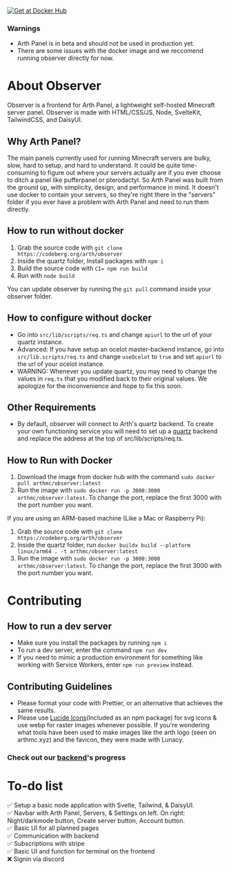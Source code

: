 [![Get at Docker Hub](https://img.shields.io/badge/Docker-2CA5E0?style=for-the-badge&logo=docker&logoColor=white)](https://hub.docker.com/r/arthmc/observer)

### Warnings

- Arth Panel is in beta and should not be used in production yet.
- There are some issues with the docker image and we reccomend running observer directly for now.

# About Observer

Observer is a frontend for Arth Panel, a lightweight self-hosted Minecraft server panel. Observer is made with HTML/CSS/JS, Node, SvelteKit, TailwindCSS, and DaisyUI.

## Why Arth Panel?

The main panels currently used for running Minecraft servers are bulky, slow, hard to setup, and hard to understand. It could be quite time-consuming to figure out where your servers actually are if you ever choose to ditch a panel like pufferpanel or pterodactyl. So Arth Panel was built from the ground up, with simplicity, design, and performance in mind. It doesn't use docker to contain your servers, so they're right there in the "servers" folder if you ever have a problem with Arth Panel and need to run them directly.

## How to run without docker

1. Grab the source code with `git clone https://codeberg.org/arth/observer`
2. Inside the quartz folder, Install packages with `npm i`
3. Build the source code with `CI= npm run build`
4. Run with `node build`

You can update observer by running the `git pull` command inside your observer folder.

## How to configure without docker

- Go into `src/lib/scripts/req.ts` and change `apiurl` to the url of your quartz instance.
- Advanced: If you have setup an ocelot master-backend instance, go into `src/lib.scripts/req.ts` and change `useOcelot` to `true` and set `apiurl` to the url of your ocelot instance.
- WARNING: Whenever you update quartz, you may need to change the values in `req.ts` that you modified back to their original values. We apologize for the inconvenience and hope to fix this soon.

## Other Requirements

- By default, observer will connect to Arth's quartz backend. To create your own functioning service you will need to set up a [quartz](https://github.com/arthmc/quartz) backend and replace the address at the top of src/lib/scripts/req.ts.

## How to Run with Docker

1. Download the image from docker hub with the command `sudo docker pull arthmc/observer:latest`
2. Run the image with `sudo docker run -p 3000:3000 arthmc/observer:latest`. To change the port, replace the first 3000 with the port number you want.

If you are using an ARM-based machine (Like a Mac or Raspberry Pi):
1. Grab the source code with `git clone https://codeberg.org/arth/observer`
2. Inside the quartz folder, run `docker buildx build --platform linux/arm64 . -t arthmc/observer:latest`
2. Run the image with `sudo docker run -p 3000:3000 arthmc/observer:latest`. To change the port, replace the first 3000 with the port number you want.

# Contributing

## How to run a dev server

- Make sure you install the packages by running `npm i`
- To run a dev server, enter the command `npm run dev`
- If you need to mimic a production environment for something like working with Service Workers, enter `npm run preview` instead.

## Contributing Guidelines

- Please format your code with Prettier, or an alternative that achieves the same results.
- Please use [Lucide Icons](https://lucide.dev)(Included as an npm package) for svg icons & use webp for raster images whenever possible. If you're wondering what tools have been used to make images like the arth logo (seen on arthmc.xyz) and the favicon, they were made with Lunacy.

### Check out our [backend](https://github.com/arthmc/quartz)'s progress

# To-do list

✅ Setup a basic node application with Svelte, Tailwind, & DaisyUI.  
✅ Navbar with Arth Panel, Servers, & Settings on left. On right: Night/darkmode button, Create server button, Account button.  
✅ Basic UI for all planned pages  
✅ Communication with backend  
✅ Subscriptions with stripe  
✅ Basic UI and function for terminal on the frontend  
❌ Signin via discord
